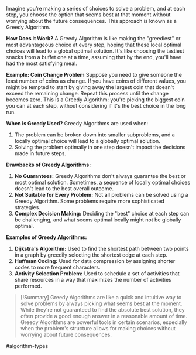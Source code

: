 Imagine you're making a series of choices to solve a problem, and at each step, you choose the option that seems best at that moment without worrying about the future consequences. This approach is known as a Greedy Algorithm.

**How Does it Work?**
A Greedy Algorithm is like making the "greediest" or most advantageous choice at every step, hoping that these local optimal choices will lead to a global optimal solution. It's like choosing the tastiest snacks from a buffet one at a time, assuming that by the end, you'll have had the most satisfying meal.

**Example: Coin Change Problem**
Suppose you need to give someone the least number of coins as change. If you have coins of different values, you might be tempted to start by giving away the largest coin that doesn't exceed the remaining change. Repeat this process until the change becomes zero. This is a Greedy Algorithm: you're picking the biggest coin you can at each step, without considering if it's the best choice in the long run.

**When is Greedy Used?**
Greedy Algorithms are used when:
1. The problem can be broken down into smaller subproblems, and a locally optimal choice will lead to a globally optimal solution.
2. Solving the problem optimally in one step doesn't impact the decisions made in future steps.

**Drawbacks of Greedy Algorithms:**
1. **No Guarantees:** Greedy Algorithms don't always guarantee the best or most optimal solution. Sometimes, a sequence of locally optimal choices doesn't lead to the best overall outcome.
2. **Not Suitable for Every Problem:** Not all problems can be solved using a Greedy Algorithm. Some problems require more sophisticated strategies.
3. **Complex Decision Making:** Deciding the "best" choice at each step can be challenging, and what seems optimal locally might not be globally optimal.

**Examples of Greedy Algorithms:**
1. **Dijkstra's Algorithm:** Used to find the shortest path between two points in a graph by greedily selecting the shortest edge at each step.
2. **Huffman Coding:** Used for data compression by assigning shorter codes to more frequent characters.
3. **Activity Selection Problem:** Used to schedule a set of activities that share resources in a way that maximizes the number of activities performed.

>[!Summary]
>Greedy Algorithms are like a quick and intuitive way to solve problems by always picking what seems best at the moment. While they're not guaranteed to find the absolute best solution, they often provide a good enough answer in a reasonable amount of time. Greedy Algorithms are powerful tools in certain scenarios, especially when the problem's structure allows for making choices without worrying about future consequences.

#algorithm-types